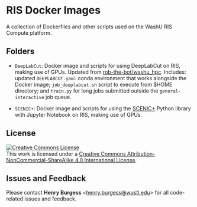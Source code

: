 # RIS Docker Images

A collection of Dockerfiles and other scripts used on the WashU RIS Compute platform.

## Folders

* `DeepLabCut`: Docker image and scripts for using DeepLabCut on RIS, making use of GPUs. Updated from [rob-the-bot/washu_hpc](https://github.com/rob-the-bot/washu_hpc/blob/main/ubuntu_gpu_docker/Dockerfile). Includes: updated `DEEPLABCUT.yaml` conda environment that works alongside the Docker image; `job_deeplabcut.sh` script to execute from $HOME directory; and `train.py` for long jobs submitted outside the `general-interactive` job queue.

* `SCENIC+`: Docker image and scripts for using the [SCENIC+](https://github.com/aertslab/scenicplus) Python library with Jupyter Notebook on RIS, making use of GPUs.

## License

<!-- CC BY-NC-SA 4.0 License -->
<a rel="license" href="http://creativecommons.org/licenses/by-nc-sa/4.0/">
  <img alt="Creative Commons License" style="border-width:0" src="https://i.creativecommons.org/l/by-nc-sa/4.0/88x31.png" />
</a>
<br />
This work is licensed under a <a rel="license" href="http://creativecommons.org/licenses/by-nc-sa/4.0/">Creative Commons Attribution-NonCommercial-ShareAlike 4.0 International License</a>.

## Issues and Feedback

Please contact **Henry Burgess** <[henry.burgess@wustl.edu](mailto:henry.burgess@wustl.edu)> for all code-related issues and feedback.
